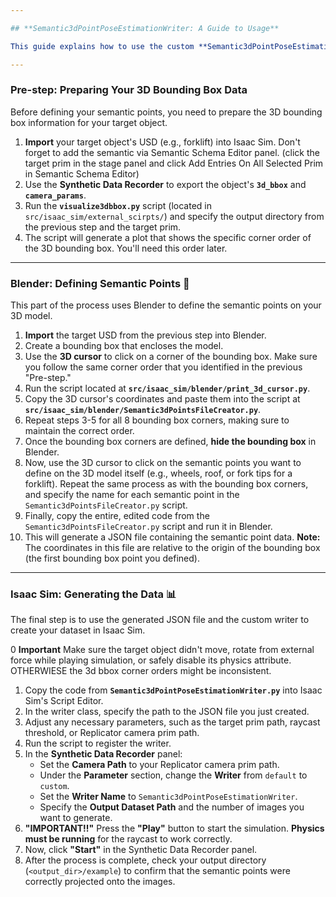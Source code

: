 ```yaml
---

## **Semantic3dPointPoseEstimationWriter: A Guide to Usage**

This guide explains how to use the custom **Semantic3dPointPoseEstimationWriter** to capture RGB images and 3D semantic points of a target object, like a forklift. This process involves a few key steps: preparing your data, defining semantic points in Blender, and generating the final dataset in Isaac Sim.

---
```


### **Pre-step: Preparing Your 3D Bounding Box Data**

Before defining your semantic points, you need to prepare the 3D bounding box information for your target object.

1.  **Import** your target object's USD (e.g., forklift) into Isaac Sim. Don't forget to add the semantic via Semantic Schema Editor panel. (click the target prim in the stage panel and click Add Entries On All Selected Prim in Semantic Schema Editor)
2.  Use the **Synthetic Data Recorder** to export the object's **`3d_bbox`** and **`camera_params`**.
3.  Run the **`visualize3dbbox.py`** script (located in `src/isaac_sim/external_scirpts/`) and specify the output directory from the previous step and the target prim.
4.  The script will generate a plot that shows the specific corner order of the 3D bounding box. You'll need this order later.

---

### **Blender: Defining Semantic Points** 🎨

This part of the process uses Blender to define the semantic points on your 3D model.

1.  **Import** the target USD from the previous step into Blender.
2.  Create a bounding box that encloses the model.
3.  Use the **3D cursor** to click on a corner of the bounding box. Make sure you follow the same corner order that you identified in the previous "Pre-step."
4.  Run the script located at **`src/isaac_sim/blender/print_3d_cursor.py`**.
5.  Copy the 3D cursor's coordinates and paste them into the script at **`src/isaac_sim/blender/Semantic3dPointsFileCreator.py`**.
6.  Repeat steps 3-5 for all 8 bounding box corners, making sure to maintain the correct order.
7.  Once the bounding box corners are defined, **hide the bounding box** in Blender.
8.  Now, use the 3D cursor to click on the semantic points you want to define on the 3D model itself (e.g., wheels, roof, or fork tips for a forklift). Repeat the same process as with the bounding box corners, and specify the name for each semantic point in the `Semantic3dPointsFileCreator.py` script.
9.  Finally, copy the entire, edited code from the `Semantic3dPointsFileCreator.py` script and run it in Blender.
10. This will generate a JSON file containing the semantic point data. **Note:** The coordinates in this file are relative to the origin of the bounding box (the first bounding box point you defined).

---

### **Isaac Sim: Generating the Data** 📊

The final step is to use the generated JSON file and the custom writer to create your dataset in Isaac Sim.

0   **Important** Make sure the target object didn't move, rotate from external force while playing simulation, or safely disable its physics attribute. OTHERWIESE the 3d bbox corner orders might be inconsistent.
1.  Copy the code from **`Semantic3dPointPoseEstimationWriter.py`** into Isaac Sim's Script Editor.
2.  In the writer class, specify the path to the JSON file you just created.
3.  Adjust any necessary parameters, such as the target prim path, raycast threshold, or Replicator camera prim path.
4.  Run the script to register the writer.
5.  In the **Synthetic Data Recorder** panel:
    * Set the **Camera Path** to your Replicator camera prim path.
    * Under the **Parameter** section, change the **Writer** from `default` to `custom`.
    * Set the **Writer Name** to `Semantic3dPointPoseEstimationWriter`.
    * Specify the **Output Dataset Path** and the number of images you want to generate.
6.  **"IMPORTANT!!"** Press the **"Play"** button to start the simulation. **Physics must be running** for the raycast to work correctly.
7.  Now, click **"Start"** in the Synthetic Data Recorder panel.
8.  After the process is complete, check your output directory (`<output_dir>/example`) to confirm that the semantic points were correctly projected onto the images. 